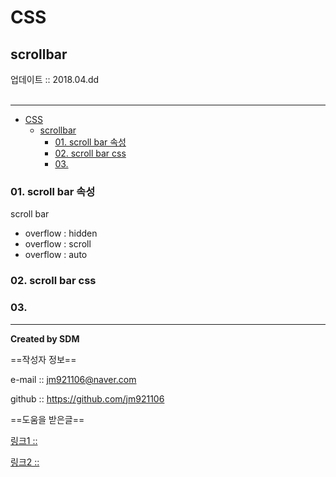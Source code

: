 # CSS
## scrollbar
<div class="pull-right">  업데이트 :: 2018.04.dd </div><br>

---

<!-- @import "[TOC]" {cmd="toc" depthFrom=1 depthTo=6 orderedList=false} -->
<!-- code_chunk_output -->

* [CSS](#css)
	* [scrollbar](#scrollbar)
		* [01. scroll bar 속성](#01-scroll-bar-속성)
		* [02. scroll bar css](#02-scroll-bar-css)
		* [03.](#03)

<!-- /code_chunk_output -->

### 01. scroll bar 속성

scroll bar

- overflow : hidden
- overflow : scroll
- overflow : auto

### 02. scroll bar css

### 03.


---

**Created by SDM**

==작성자 정보==

e-mail :: jm921106@naver.com

github :: https://github.com/jm921106

==도움을 받은글==

[링크1 :: ]()

[링크2 :: ]()
